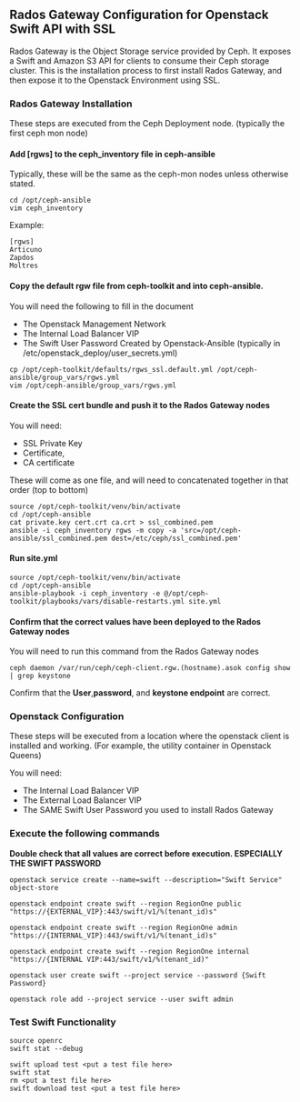 ## Rados Gateway Configuration for Openstack Swift API with SSL

Rados Gateway is the Object Storage service provided by Ceph. It exposes a Swift and Amazon S3 API for clients 
to consume their Ceph storage cluster. This is the installation process to first install Rados Gateway, and 
then expose it to the Openstack Environment using SSL.

### Rados Gateway Installation 

These steps are executed from the Ceph Deployment node. (typically the first ceph mon node)

#### Add [rgws] to the ceph_inventory file in ceph-ansible

Typically, these will be the same as the ceph-mon nodes unless otherwise stated. 

```
cd /opt/ceph-ansible
vim ceph_inventory 
```

Example:

```
[rgws]
Articuno
Zapdos
Moltres
```
#### Copy the default rgw file from ceph-toolkit and into ceph-ansible. 

You will need the following to fill in the document

  * The Openstack Management Network
  * The Internal Load Balancer VIP 
  * The Swift User Password Created by Openstack-Ansible (typically in /etc/openstack_deploy/user_secrets.yml)

```
cp /opt/ceph-toolkit/defaults/rgws_ssl.default.yml /opt/ceph-ansible/group_vars/rgws.yml
vim /opt/ceph-ansible/group_vars/rgws.yml
```

#### Create the SSL cert bundle and push it to the Rados Gateway nodes

You will need:

  * SSL Private Key
  * Certificate,
  * CA certificate

These will come as one file, and will need to concatenated together in that order (top to bottom)

```
source /opt/ceph-toolkit/venv/bin/activate
cd /opt/ceph-ansible
cat private.key cert.crt ca.crt > ssl_combined.pem
ansible -i ceph_inventory rgws -m copy -a 'src=/opt/ceph-ansible/ssl_combined.pem dest=/etc/ceph/ssl_combined.pem'
```


#### Run site.yml

```
source /opt/ceph-toolkit/venv/bin/activate
cd /opt/ceph-ansible
ansible-playbook -i ceph_inventory -e @/opt/ceph-toolkit/playbooks/vars/disable-restarts.yml site.yml
```

#### Confirm that the correct values have been deployed to the Rados Gateway nodes

You will need to run this command from the Rados Gateway nodes


```
ceph daemon /var/run/ceph/ceph-client.rgw.(hostname).asok config show | grep keystone
```

Confirm that the **User**,**password**, and **keystone endpoint** are correct.

### Openstack Configuration 

These steps will be executed from a location where the openstack client is installed and working. (For example, the utility container in Openstack Queens)

You will need:

  * The Internal Load Balancer VIP
  * The External Load Balancer VIP
  * The SAME Swift User Password you used to install Rados Gateway

### Execute the following commands

**Double check that all values are correct before execution. ESPECIALLY THE SWIFT PASSWORD**

```
openstack service create --name=swift --description="Swift Service" object-store

openstack endpoint create swift --region RegionOne public "https://{EXTERNAL_VIP}:443/swift/v1/%(tenant_id)s"

openstack endpoint create swift --region RegionOne admin "https://{INTERNAL_VIP}:443/swift/v1/%(tenant_id)s"

openstack endpoint create swift --region RegionOne internal "https://{INTERNAL VIP:443/swift/v1/%(tenant_id)"

openstack user create swift --project service --password {Swift Password}

openstack role add --project service --user swift admin
```

### Test Swift Functionality

``` 
source openrc
swift stat --debug

swift upload test <put a test file here>
swift stat
rm <put a test file here>
swift download test <put a test file here>
```

